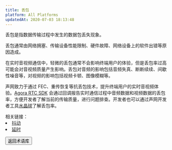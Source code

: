 ```yaml
---
title: 丢包
platform: All Platforms
updatedAt: 2020-07-03 18:13:48
---
```


丢包是指数据传输过程中发生的数据包丢失现象。

丢包通常由网络拥塞、传输设备性能限制、硬件故障、网络设备上的软件出错等原因造成。

在实时音视频通信中，轻微的丢包通常不会影响终端用户的体验，但是丢包率过高可能会对音视频质量产生影响。丢包对音频的影响包括音频失真、断断续续、间歇性噪音等，对视频的影响包括视频卡顿、图像模糊等。

声网致力于通过 FEC、重传恢复等抗丢包技术，提升终端用户的实时音视频体验。[Agora RTC SDK](https://docs.agora.io/cn/Agora%20Platform/terms?platform=All%20Platforms#agora-rtc-sdk) 会通过回调报告实时通信过程中音频数据和视频数据的丢包率，方便开发者了解当前的传输质量，进行问题排查。开发者也可以通过声网开发者工具[水晶球](https://docs.agora.io/cn/Agora%20Platform/terms?platform=All%20Platforms#agora-analytics)了解丢包率。

<div class="alert info">相关链接：<li><a href="https://docs.agora.io/cn/Agora%20Platform/terms?platform=All%20Platforms#jitter">抖动</a></li><li><a href="https://docs.agora.io/cn/Agora%20Platform/terms?platform=All%20Platforms#delay">延时</a></li>
</div>

<a href="./terms"><button>返回术语库</button></a>
